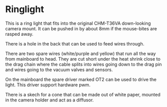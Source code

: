 # Ringlight

This is a ring light that fits into the original CHM-T36VA down-looking camera mount. It can be pushed in by about 8mm if the mouse-bites are rasped away.

There is a hole in the back that can be used to feed wires through.

There are two spare wires (white/purple and yellow) that run all the way from mainboard to head. They are cut short under the heat shrink close to the drag chain where the cable splits into wires going down to the drag pin and wires going to the vacuum valves and sensors.

On the mainboard the spare driver marked OT2 can be used to drive the light. This driver support hardware pwm.

There is a skech for a cone that can be made out of white paper, mounted in the camera holder and act as a diffusor.
